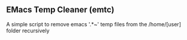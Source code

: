 EMacs Temp Cleaner (emtc)
-------------------------

A simple script to remove emacs '.*~' temp files from the /home/[user] folder recursively